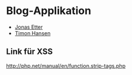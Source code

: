 # Blog-Applikation

* [Jonas Etter](https://github.com/bluetho) 
* [Timon Hansen](https://github.com/timon3355)


## Link für XSS
http://php.net/manual/en/function.strip-tags.php
